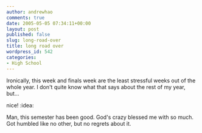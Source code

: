 ```yaml
---
author: andrewhao
comments: true
date: 2005-05-05 07:34:11+00:00
layout: post
published: false
slug: long-road-over
title: long road over
wordpress_id: 542
categories:
- High School
---
```


Ironically, this week and finals week are the least stressful weeks out of the whole year. I don't quite know what that says about the rest of my year, but...

nice!  :idea:

Man, this semester has been good. God's crazy blessed me with so much. Got humbled like no other, but no regrets about it.
